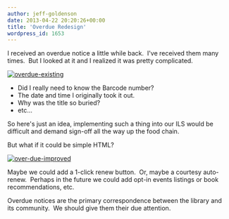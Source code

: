```yaml
---
author: jeff-goldenson
date: 2013-04-22 20:20:26+00:00
title: 'Overdue Redesign'
wordpress_id: 1653
---
```


I received an overdue notice a little while back.  I've received them many times.  But I looked at it and I realized it was pretty complicated.

[![overdue-existing](http://librarylab.law.harvard.edu/blog/wp-content/uploads/2013/04/overdue-existing.jpg)](http://librarylab.law.harvard.edu/blog/2013/04/22/overdue-redesign/overdue-existing/)

* Did I really need to know the Barcode number?
* The date and time I originally took it out.
* Why was the title so buried?
* etc...

So here's just an idea, implementing such a thing into our ILS would be difficult and demand sign-off all the way up the food chain.

But what if it could be simple HTML?

[![over-due-improved](http://librarylab.law.harvard.edu/blog/wp-content/uploads/2013/04/over-due-improved.jpg)](http://librarylab.law.harvard.edu/blog/2013/04/22/overdue-redesign/over-due-improved/)

Maybe we could add a 1-click renew button.  Or, maybe a courtesy auto-renew.  Perhaps in the future we could add opt-in events listings or book recommendations, etc.

Overdue notices are the primary correspondence between the library and its community.  We should give them their due attention.
